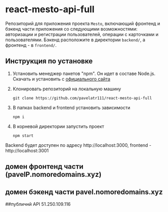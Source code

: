 # react-mesto-api-full
Репозиторий для приложения проекта `Mesto`, включающий фронтенд и бэкенд части приложения со следующими возможностями: авторизации и регистрации пользователей, операции с карточками и пользователями. Бэкенд расположите в директории `backend/`, а фронтенд - в `frontend/`. 

## Инструкция по установке
1) Установить менеджер пакетов "npm". Он идет в составе Node.js. Скачать и установить с [официального сайта](https://nodejs.org/en/download/)
2) Клонировать репозиторий на локальную машину

   `git clone https://github.com/pavelatr111/react-mesto-api-full`
   
4) В папках backend и frontend установить зависимости

   `npm i`
   
6) В корневой директории запустить проект
 
   `npm start`

Backend будет доступен по адресу http://localhost:3000, frontend - http://localhost:3001
  
## домен фронтенд части (pavelP.nomoredomains.xyz)
## домен бэкенд части pavel.nomoredomains.xyz
##публичнй API 51.250.109.116

